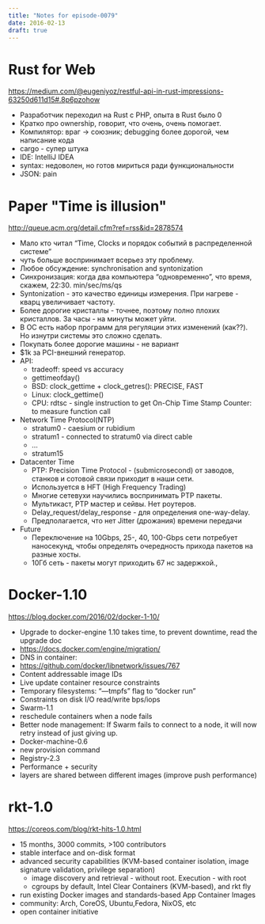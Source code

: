 ```yaml
---
title: "Notes for episode-0079"
date: 2016-02-13
draft: true
---
```


# Rust for Web
https://medium.com/@eugeniyoz/restful-api-in-rust-impressions-63250d611d15#.8p6pzohow

* Разработчик переходил на Rust с PHP, опыта в Rust было 0
* Кратко про ownership, говорит, что очень, очень помогает.
* Компилятор: враг -> союзник; debugging более дорогой, чем написание кода
* cargo - супер штука
* IDE: IntelliJ IDEA
* syntax: недоволен, но готов мириться ради функциональности
* JSON: pain

# Paper "Time is illusion"
http://queue.acm.org/detail.cfm?ref=rss&id=2878574

* Мало кто читал “Time, Clocks и порядок событий в распределенной системе”
* чуть больше воспринимает всерьез эту проблему.
* Любое обсуждение: synchronisation and syntonization
* Синхронизация: когда два компьютера “одновременно”, что время, скажем, 22:30. min/sec/ms/qs
* Syntonization - это качество единицы измерения. При нагреве - кварц увеличивает частоту.
* Более дорогие кристаллы - точнее, поэтому полно плохих кристаллов. За часы - на минуты может уйти.
* В ОС есть набор программ для регуляции этих изменений (как??). Но изнутри системы это сложно сделать.
* Покупать более дорогие машины - не вариант
* $1k за PCI-внешний генератор.
* API:
  * tradeoff: speed vs accuracy
  * gettimeofday()
  * BSD: clock_gettime + clock_getres(): PRECISE, FAST
  * Linux: clock_gettime()
  * CPU: rdtsc - single instruction to get On-Chip Time Stamp Counter: to measure function call
* Network Time Protocol(NTP)
  * stratum0 - caesium or rubidium
  * stratum1 - connected to stratum0 via direct cable
  * …
  * stratum15
* Datacenter Time
  * PTP: Precision Time Protocol - (submicrosecond) от заводов, станков и сотовой связи приходит в наши сети.
  * Используется в HFT (High Frequency Trading)
  * Многие сетевухи научились воспринимать PTP пакеты.
  * Мультикаст, PTP мастер и сейвы. Нет роутеров.
  * Delay_request/delay_response - для определения one-way-delay.
  * Предполагается, что нет Jitter (дрожания) времени передачи
* Future
  * Переключение на 10Gbps, 25-, 40, 100-Gbps сети потребует наносекунд, чтобы определять очередность прихода пакетов на разные хосты.
  * 10Гб сеть - пакеты могут приходить 67 нс задержкой.,


# Docker-1.10
https://blog.docker.com/2016/02/docker-1-10/

* Upgrade to docker-engine 1.10 takes time, to prevent downtime, read the upgrade doc
* https://docs.docker.com/engine/migration/
* DNS in container:
* https://github.com/docker/libnetwork/issues/767
* Content addressable image IDs
* Live update container resource constraints
* Temporary filesystems: “—tmpfs” flag to “docker run”
* Constraints on disk I/O read/write bps/iops
* Swarm-1.1
* reschedule containers when a node fails
* Better node management: If Swarm fails to connect to a node, it will now retry instead of just giving up.
* Docker-machine-0.6
* new provision command
* Registry-2.3
* Performance + security
* layers are shared between different images (improve push performance)

# rkt-1.0
https://coreos.com/blog/rkt-hits-1.0.html

- 15 months, 3000 commits, >100 contributors
- stable interface and on-disk format
- advanced security capabilities (KVM-based container isolation, image signature validation, privilege separation)
    - image discovery and retrieval - without root. Execution - with root
    - cgroups by default, Intel Clear Containers (KVM-based), and rkt fly
- run existing Docker images and standards-based App Container Images
- community: Arch, CoreOS, Ubuntu,Fedora, NixOS, etc
- open container initiative
